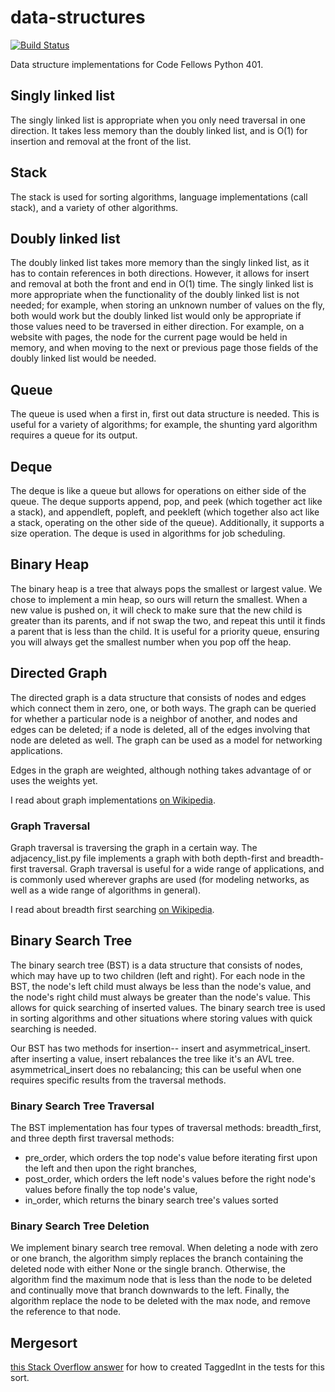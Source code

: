# data-structures
[![Build Status](https://travis-ci.org/welliam/data-structures.svg?branch=bst-traversal)](https://travis-ci.org/welliam/data-structures)

Data structure implementations for Code Fellows Python 401.

## Singly linked list
The singly linked list is appropriate when you only need traversal in
one direction. It takes less memory than the doubly linked list, and
is O(1) for insertion and removal at the front of the list.

## Stack
The stack is used for sorting algorithms, language implementations
(call stack), and a variety of other algorithms.

## Doubly linked list

The doubly linked list takes more memory than the singly linked list,
as it has to contain references in both directions. However, it allows
for insert and removal at both the front and end in O(1) time. The
singly linked list is more appropriate when the functionality of the
doubly linked list is not needed; for example, when storing an unknown
number of values on the fly, both would work but the doubly linked
list would only be appropriate if those values need to be traversed in
either direction. For example, on a website with pages, the node for
the current page would be held in memory, and when moving to the next
or previous page those fields of the doubly linked list would be
needed.

## Queue

The queue is used when a first in, first out data structure is
needed. This is useful for a variety of algorithms; for example,
the shunting yard algorithm requires a queue for its output.

## Deque

The deque is like a queue but allows for operations on either side of
the queue. The deque supports append, pop, and peek (which together
act like a stack), and appendleft, popleft, and peekleft (which
together also act like a stack, operating on the other side of the
queue). Additionally, it supports a size operation. The deque is used
in algorithms for job scheduling.

## Binary Heap

The binary heap is a tree that always pops the smallest or largest
value. We chose to implement a min heap, so ours will return the
smallest. When a new value is pushed on, it will check to make sure
that the new child is greater than its parents, and if not swap the
two, and repeat this until it finds a parent that is less than the
child. It is useful for a priority queue, ensuring you will always get
the smallest number when you pop off the heap.

## Directed Graph

The directed graph is a data structure that consists of nodes and
edges which connect them in zero, one, or both ways. The graph can be
queried for whether a particular node is a neighbor of another, and
nodes and edges can be deleted; if a node is deleted, all of the edges
involving that node are deleted as well. The graph can be used as a
model for networking applications.

Edges in the graph are weighted, although nothing takes advantage of
or uses the weights yet.

I read about graph implementations [on
Wikipedia](https://en.wikipedia.org/wiki/Graph_(abstract_data_type)).

### Graph Traversal

Graph traversal is traversing the graph in a certain way. The
adjacency_list.py file implements a graph with both depth-first and
breadth-first traversal. Graph traversal is useful for a wide range of
applications, and is commonly used wherever graphs are used (for
modeling networks, as well as a wide range of algorithms in general).

I read about breadth first searching [on
Wikipedia](https://en.wikipedia.org/wiki/Breadth-first_search).

## Binary Search Tree
          
The binary search tree (BST) is a data structure that consists of
nodes, which may have up to two children (left and right). For each
node in the BST, the node's left child must always be less than the
node's value, and the node's right child must always be greater than
the node's value. This allows for quick searching of inserted
values. The binary search tree is used in sorting algorithms and other
situations where storing values with quick searching is needed.

Our BST has two methods for insertion-- insert and
asymmetrical_insert. after inserting a value, insert rebalances the
tree like it's an AVL tree. asymmetrical_insert does no rebalancing;
this can be useful when one requires specific results from the
traversal methods.

### Binary Search Tree Traversal

The BST implementation has four types of traversal methods:
breadth_first, and three depth first traversal methods:
- pre_order, which orders the top node's value before iterating first upon
  the left and then upon the right branches,
- post_order, which orders the left node's values before the right
  node's values before finally the top node's value,
- in_order, which returns the binary search tree's values sorted

### Binary Search Tree Deletion

We implement binary search tree removal. When deleting a node with
zero or one branch, the algorithm simply replaces the branch
containing the deleted node with either None or the single
branch. Otherwise, the algorithm find the maximum node that is less
than the node to be deleted and continually move that branch downwards
to the left. Finally, the algorithm replace the node to be deleted
with the max node, and remove the reference to that node.


## Mergesort

[this Stack Overflow answer](http://stackoverflow.com/questions/2673651/inheritance-from-str-or-int) for how to created TaggedInt in the tests for this sort.
